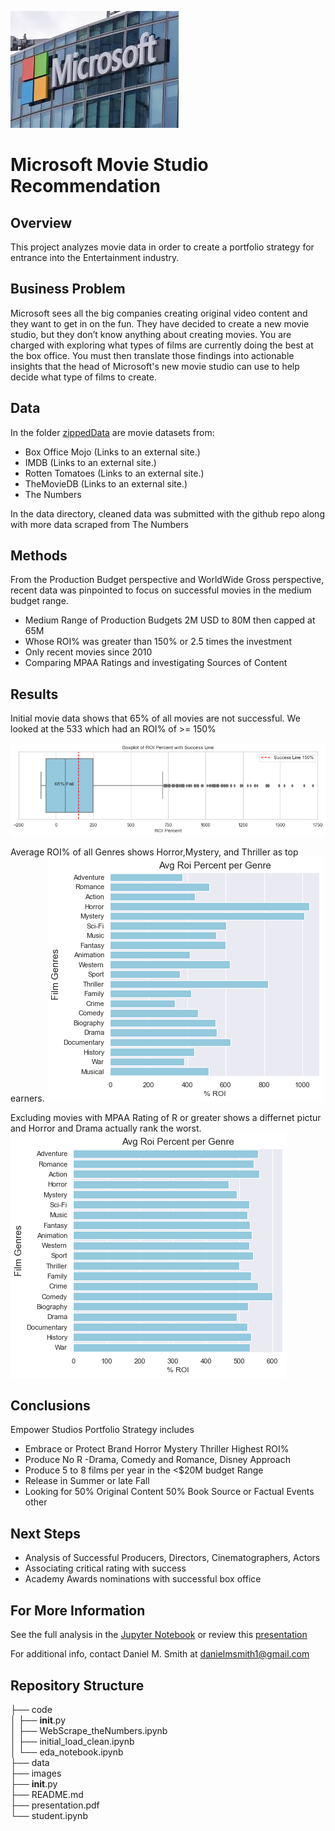
![msft_building.jfif](./images/msft_building.jfif?raw=true)

# Microsoft Movie Studio Recommendation

## Overview

This project analyzes movie data in order to create a portfolio strategy for entrance into the Entertainment industry.

## Business Problem

Microsoft sees all the big companies creating original video content and they want to get in on the fun. They have decided to create a new movie studio, but they don’t know anything about creating movies. You are charged with exploring what types of films are currently doing the best at the box office. You must then translate those findings into actionable insights that the head of Microsoft's new movie studio can use to help decide what type of films to create.

## Data

In the folder [zippedData](https://github.com/learn-co-curriculum/dsc-phase-1-project/tree/master/zippedData) are movie datasets from:

- Box Office Mojo (Links to an external site.)
- IMDB (Links to an external site.)
- Rotten Tomatoes (Links to an external site.)
- TheMovieDB (Links to an external site.)
- The Numbers

In the data directory, cleaned data was submitted with the github repo along with more data scraped from The Numbers

## Methods

From the Production Budget perspective and WorldWide Gross perspective, recent data was pinpointed to focus on successful movies in the medium budget range.
- Medium Range of Production Budgets 2M USD to 80M then capped at 65M
- Whose ROI% was greater than 150% or 2.5 times the investment
- Only recent movies since 2010
- Comparing MPAA Ratings and investigating Sources of Content



## Results

Initial movie data shows that 65% of all movies are not successful.  We looked at the 533 which had an ROI% of >= 150%

![roiBoxplot.png](./images/roiBoxplot.png?raw=true)

Average ROI% of all Genres shows Horror,Mystery, and Thriller as top earners.
![ax4_genre.png](./images/ax4_genre.png?raw=true)

Excluding movies with MPAA Rating of R or greater shows a differnet pictur and Horror and Drama actually rank the worst.
![noR_genre.png](./images/noR_genre.png?raw=true)

## Conclusions

Empower Studios Portfolio Strategy includes<br>
- Embrace or Protect Brand Horror Mystery Thriller Highest ROI% <br>
- Produce No R -Drama, Comedy and Romance, Disney Approach <br>
- Produce 5 to 8 films per year in the <$20M budget Range <br>
- Release in Summer or late Fall <br>
- Looking for 50% Original Content 50% Book Source or Factual Events other


## Next Steps

- Analysis of Successful Producers, Directors, Cinematographers, Actors
- Associating critical rating with success
- Academy Awards nominations with successful box office

## For More Information

See the full analysis in the [Jupyter Notebook](https://github.com/SunTzuLombardi/MovieStudioCapstone/blob/main/code/eda_notebook.ipynb) or review this [presentation](https://github.com/SunTzuLombardi/MovieStudioCapstone/blob/main/presentation.pdf)

For additional info, contact Daniel M. Smith at danielmsmith1@gmail.com

## Repository Structure

├── code<br>
│   ├── __init__.py<br>
│   ├── WebScrape_theNumbers.ipynb<br>
│   ├── initial_load_clean.ipynb<br>
│   └── eda_notebook.ipynb<br>
├── data<br>
├── images<br>
├── __init__.py<br>
├── README.md<br>
├── presentation.pdf<br>
└── student.ipynb<br>


